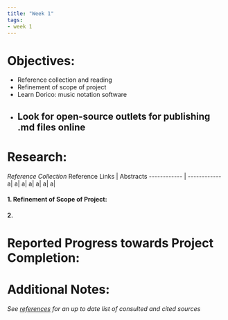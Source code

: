 ```yaml
---
title: "Week 1"
tags:
- week 1
---
```


# Objectives: 
- Reference collection and reading
- Refinement of scope of project
- Learn Dorico: music notation software
- Look for open-source outlets for publishing .md files online
	- 


# Research:

_Reference Collection_
Reference Links | Abstracts
------------ | ------------
a| 
a| 
a|
a|
a|
a|
a|

#### 1. Refinement of Scope of Project: 

#### 2. 


# Reported Progress towards Project Completion:


# Additional Notes:

*See [references](/notes/vault/references.md) for an up to date list of consulted and cited sources*